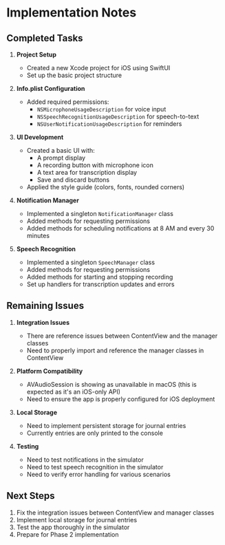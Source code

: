 # Implementation Notes

## Completed Tasks

1. **Project Setup**
   - Created a new Xcode project for iOS using SwiftUI
   - Set up the basic project structure

2. **Info.plist Configuration**
   - Added required permissions:
     - `NSMicrophoneUsageDescription` for voice input
     - `NSSpeechRecognitionUsageDescription` for speech-to-text
     - `NSUserNotificationUsageDescription` for reminders

3. **UI Development**
   - Created a basic UI with:
     - A prompt display
     - A recording button with microphone icon
     - A text area for transcription display
     - Save and discard buttons
   - Applied the style guide (colors, fonts, rounded corners)

4. **Notification Manager**
   - Implemented a singleton `NotificationManager` class
   - Added methods for requesting permissions
   - Added methods for scheduling notifications at 8 AM and every 30 minutes

5. **Speech Recognition**
   - Implemented a singleton `SpeechManager` class
   - Added methods for requesting permissions
   - Added methods for starting and stopping recording
   - Set up handlers for transcription updates and errors

## Remaining Issues

1. **Integration Issues**
   - There are reference issues between ContentView and the manager classes
   - Need to properly import and reference the manager classes in ContentView

2. **Platform Compatibility**
   - AVAudioSession is showing as unavailable in macOS (this is expected as it's an iOS-only API)
   - Need to ensure the app is properly configured for iOS deployment

3. **Local Storage**
   - Need to implement persistent storage for journal entries
   - Currently entries are only printed to the console

4. **Testing**
   - Need to test notifications in the simulator
   - Need to test speech recognition in the simulator
   - Need to verify error handling for various scenarios

## Next Steps

1. Fix the integration issues between ContentView and manager classes
2. Implement local storage for journal entries
3. Test the app thoroughly in the simulator
4. Prepare for Phase 2 implementation 